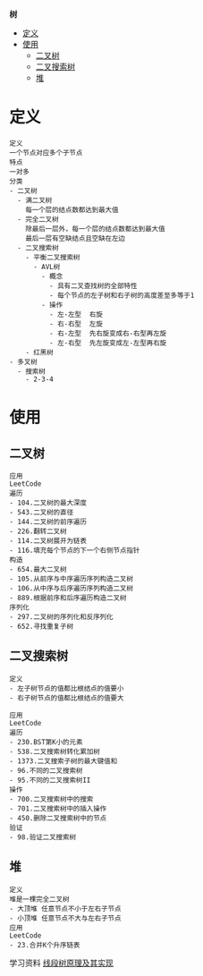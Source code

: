 **树**
- [定义](#定义)
- [使用](#使用)
  - [二叉树](#二叉树)
  - [二叉搜索树](#二叉搜索树)
  - [堆](#堆)

# 定义 #
```
定义  
一个节点对应多个子节点
特点  
一对多
分类
- 二叉树
  - 满二叉树
    每一个层的结点数都达到最大值  
  - 完全二叉树
    除最后一层外，每一个层的结点数都达到最大值  
    最后一层有空缺结点且空缺在左边
  - 二叉搜索树
    - 平衡二叉搜索树
      - AVL树
        - 概念
          - 具有二叉查找树的全部特性
          - 每个节点的左子树和右子树的高度差至多等于1
        - 操作  
          - 左-左型  右旋
          - 右-右型  左旋
          - 右-左型  先右旋变成右-右型再左旋
          - 左-右型  先左旋变成左-左型再右旋
    - 红黑树  
- 多叉树
  - 搜索树
    - 2-3-4
```

# 使用 #
## 二叉树 ##  
```
应用
LeetCode  
遍历  
- 104.二叉树的最大深度
- 543.二叉树的直径
- 144.二叉树的前序遍历
- 226.翻转二叉树
- 114.二叉树展开为链表
- 116.填充每个节点的下一个右侧节点指针
构造  
- 654.最大二叉树
- 105.从前序与中序遍历序列构造二叉树
- 106.从中序与后序遍历序列构造二叉树
- 889.根据前序和后序遍历构造二叉树  
序列化  
- 297.二叉树的序列化和反序列化
- 652.寻找重复子树
```

## 二叉搜索树 ##
```
定义
- 左子树节点的值都比根结点的值要小
- 右子树节点的值都比根结点的值要大

应用
LeetCode  
遍历  
- 230.BST第K小的元素
- 538.二叉搜索树转化累加树
- 1373.二叉搜索子树的最大键值和
- 96.不同的二叉搜索树  
- 95.不同的二叉搜索树II  
操作
- 700.二叉搜索树中的搜索
- 701.二叉搜索树中的插入操作
- 450.删除二叉搜索树中的节点
验证  
- 98.验证二叉搜索树  
```

## 堆 ##
```
定义  
堆是一棵完全二叉树  
- 大顶堆 任意节点不小于左右子节点
- 小顶堆 任意节点不大与左右子节点
应用  
LeetCode  
- 23.合并K个升序链表  
```

学习资料
[线段树原理及其实现](https://imageslr.com/2020/02/02/segment.html)